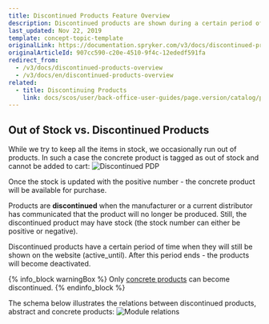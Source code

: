 ```yaml
---
title: Discontinued Products Feature Overview
description: Discontinued products are shown during a certain period of time after the manufacturer or a distributor announces that the product is no longer produced.
last_updated: Nov 22, 2019
template: concept-topic-template
originalLink: https://documentation.spryker.com/v3/docs/discontinued-products-overview
originalArticleId: 907cc590-c20e-4510-9f4c-12ededf591fa
redirect_from:
  - /v3/docs/discontinued-products-overview
  - /v3/docs/en/discontinued-products-overview
related:
  - title: Discontinuing Products
    link: docs/scos/user/back-office-user-guides/page.version/catalog/products/managing-products/discontinuing-products.html
---
```


## Out of Stock vs. Discontinued Products
While we try to keep all the items in stock, we occasionally run out of products. In such a case the concrete product is tagged as out of stock and cannot be added to cart:
![Discontinued PDP](https://spryker.s3.eu-central-1.amazonaws.com/docs/Features/Product+Management/Discontinued+Products/Discontinued+Products+Feature+Overview/discontinued-pdp-page.png) 

Once the stock is updated with the positive number - the concrete product will be available for purchase.

Products are **discontinued** when the manufacturer or a current distributor has communicated that the product will no longer be produced. Still, the discontinued product may have stock (the stock number can either be positive or negative).

Discontinued products have a certain period of time when they will still be shown on the website (active_until). After this period ends - the products will become deactivated.

{% info_block warningBox %}
Only [concrete products](/docs/scos/user/features/{{page.version}}/product-feature-overview/product-feature-overview.html)
can become discontinued.
{% endinfo_block %}

The schema below illustrates the relations between discontinued products, abstract and concrete products:
![Module relations](https://spryker.s3.eu-central-1.amazonaws.com/docs/Features/Product+Management/Discontinued+Products/Discontinued+Products+Feature+Overview/discontinued-schema.png) 

<!-- Last review date: Mar 1, 2019-- by Ahmed Sabaa, Yuliia Boiko -->
